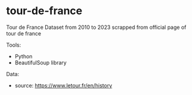# tour-de-france
Tour de France Dataset from 2010 to 2023 scrapped from official page of tour de france

Tools:
- Python
- BeautifulSoup library

Data:
- source: https://www.letour.fr/en/history
